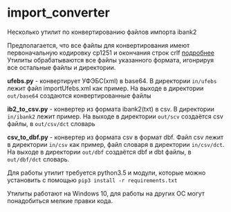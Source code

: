 # import_converter
Несколько утилит по конвертированию файлов импорта ibank2

Предполагается, что все файлы для конвертирования имеют первоначальную кодировку cp1251 и окончания строк crlf [подробнее](https://github.com/fleytman/import_converter/issues/1#issuecomment-276956924)
Утилиты обрабатываются все файлы указанного формата, игонрируя все остальные файлы и директории.

**ufebs.py** - конвертирует УФЭБС(xml) в base64. В директории `in/ufebs` лежит файл importUfebs.xml как пример. На выходе в директории `out/base64` создаются конвертированные файлы 

**ib2_to_csv.py** - конвертер из формата ibank2(txt) в csv. В директории `in/ibank2` лежит пример. На выходе в директории `out/scv` создаётся csv файлы, в `out/csv/dct` словарь

**csv_to_dbf.py** - конвертер из формата csv в формат dbf. Файл csv лежит в директории `in/csv` как пример, файл словаря в директории `in/csv/dct`. На выходе в директории `out/dbf` создаётся dbf и dbt файлы, в `out/dbf/dct` словарь. 



Для работы утилит требуется python3.5 и модули, которые можно установить с помощью
`pip3 install -r requirements.txt`

Утилиты работают на Windows 10, для работы на других ОС могут понадобиться мелкие правки кода.
